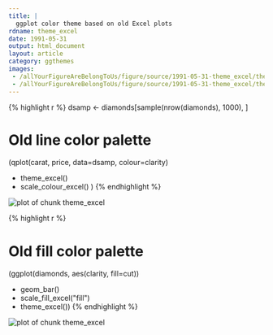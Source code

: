 ```yaml
---
title: |
  ggplot color theme based on old Excel plots
rdname: theme_excel
date: 1991-05-31
output: html_document
layout: article
category: ggthemes
images:
 - /allYourFigureAreBelongToUs/figure/source/1991-05-31-theme_excel/theme_excel-1.png
 - /allYourFigureAreBelongToUs/figure/source/1991-05-31-theme_excel/theme_excel-2.png
---
```





{% highlight r %}
dsamp <- diamonds[sample(nrow(diamonds), 1000), ]
# Old line color palette
(qplot(carat, price, data=dsamp, colour=clarity)
 + theme_excel()
 + scale_colour_excel() )
{% endhighlight %}

![plot of chunk theme_excel](/allYourFigureAreBelongToUs/figure/source/1991-05-31-theme_excel/theme_excel-1.png) 

{% highlight r %}
# Old fill color palette
(ggplot(diamonds, aes(clarity, fill=cut))
+ geom_bar()
+ scale_fill_excel("fill")
+ theme_excel())
{% endhighlight %}

![plot of chunk theme_excel](/allYourFigureAreBelongToUs/figure/source/1991-05-31-theme_excel/theme_excel-2.png) 